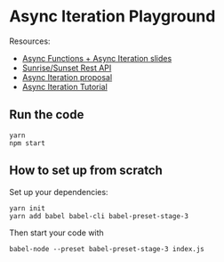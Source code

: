 # Async Iteration Playground

Resources:

* [Async Functions + Async Iteration slides](https://goo.gl/WRUDbk)
* [Sunrise/Sunset Rest API](http://sunrise-sunset.org/api)
* [Async Iteration proposal](https://github.com/tc39/proposal-async-iteration)
* [Async Iteration Tutorial](http://www.2ality.com/2016/10/asynchronous-iteration.html)

## Run the code

    yarn
    npm start

## How to set up from scratch

Set up your dependencies:

    yarn init
    yarn add babel babel-cli babel-preset-stage-3

Then start your code with

    babel-node --preset babel-preset-stage-3 index.js

